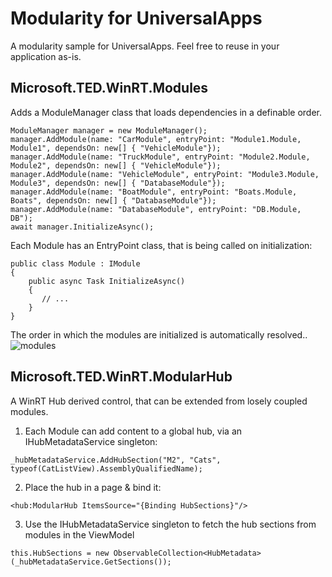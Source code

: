 Modularity for UniversalApps
=======================

A modularity sample for UniversalApps.
Feel free to reuse in your application as-is.

Microsoft.TED.WinRT.Modules
-------------------------------
Adds a ModuleManager class that loads dependencies in a definable order.

    ModuleManager manager = new ModuleManager();
    manager.AddModule(name: "CarModule", entryPoint: "Module1.Module, Module1", dependsOn: new[] { "VehicleModule"});
    manager.AddModule(name: "TruckModule", entryPoint: "Module2.Module, Module2", dependsOn: new[] { "VehicleModule"});
    manager.AddModule(name: "VehicleModule", entryPoint: "Module3.Module, Module3", dependsOn: new[] { "DatabaseModule"});
    manager.AddModule(name: "BoatModule", entryPoint: "Boats.Module, Boats", dependsOn: new[] { "DatabaseModule"});
    manager.AddModule(name: "DatabaseModule", entryPoint: "DB.Module, DB");
    await manager.InitializeAsync();

Each Module has an EntryPoint class, that is being called on initialization:

    public class Module : IModule
    {
        public async Task InitializeAsync()
        {
           // ...
        }
    }

The order in which the modules are initialized is automatically resolved..
![modules](https://cloud.githubusercontent.com/assets/3861846/4940121/bdb1fb44-65d7-11e4-9d47-ed0585fef583.png)

Microsoft.TED.WinRT.ModularHub
-------------------------------
A WinRT Hub derived control, that can be extended from losely coupled modules.

  1) Each Module can add content to a global hub, via an IHubMetadataService singleton:

    _hubMetadataService.AddHubSection("M2", "Cats", typeof(CatListView).AssemblyQualifiedName);
    
  2) Place the hub in a page & bind it:

    <hub:ModularHub ItemsSource="{Binding HubSections}"/>
    
  3) Use the IHubMetadataService singleton to fetch the hub sections from modules in the ViewModel

    this.HubSections = new ObservableCollection<HubMetadata>(_hubMetadataService.GetSections());
